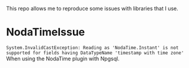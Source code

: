 This repo allows me to reproduce some issues with libraries that I use.

# NodaTimeIssue
`System.InvalidCastException: Reading as 'NodaTime.Instant' is not supported for fields having DataTypeName 'timestamp with time zone'`  
When using the NodaTime plugin with Npgsql.
